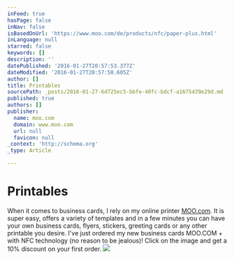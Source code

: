 ```yaml
---
inFeed: true
hasPage: false
inNav: false
isBasedOnUrl: 'https://www.moo.com/de/products/nfc/paper-plus.html'
inLanguage: null
starred: false
keywords: []
description: ''
datePublished: '2016-01-27T20:57:53.377Z'
dateModified: '2016-01-27T20:57:50.605Z'
author: []
title: Printables
sourcePath: _posts/2016-01-27-6d725ec5-bbfe-40fc-bdcf-a1675439e29d.md
published: true
authors: []
publisher:
  name: moo.com
  domain: www.moo.com
  url: null
  favicon: null
_context: 'http://schema.org'
_type: Article

---
```

# Printables

When it comes to business cards, I rely on my online printer [MOO.com][0].
It is super easy, offers a variety of templates and in a few minutes you can have your own business cards, flyers, stickers, greeting cards or any other printable you desire. I've just ordered my new business cards MOO.COM + with NFC technology (no reason to be jealous)! Click on the image and get a 10% discount on your first order.
![](https://s3-us-west-2.amazonaws.com/the-grid-img/p/32ad8103d7f9c108a87ac669121a2cdb8f4dad64.jpg)

[0]: https://www.moo.com/share/yqkbxh